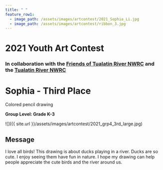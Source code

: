 ```yaml
---
title: " "
feature_row1:
  - image_path: /assets/images/artcontest/2021_Sophia_Li.jpg
  - image_path: /assets/images/artcontest/ribbon_3.jpg
---
```


# 2021 Youth Art Contest

### In collaboration with the [Friends of Tualatin River NWRC](https://fotr.wildapricot.org/) and the [Tualatin River NWRC](https://www.fws.gov/refuge/Tualatin_River/)

# Sophia - Third Place  
Colored pencil drawing  

**Group Level: Grade K-3**  

![]({{ site.url }}/assets/images/artcontest/2021_grp4_3rd_large.jpg)

## Message

I love all birds! This drawing is about ducks playing in a river. Ducks are so cute. I enjoy seeing them have fun in nature. I hope my drawing can help people appreciate the cute birds and the river around us. 
